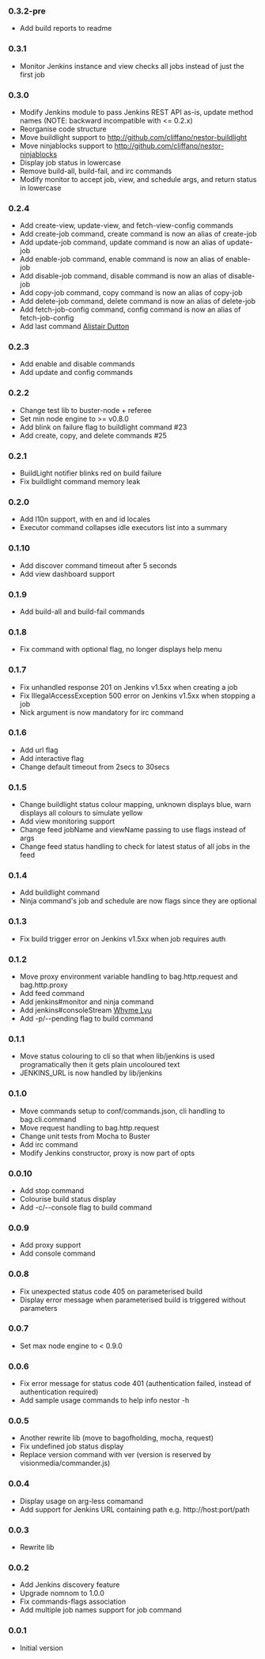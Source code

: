### 0.3.2-pre
* Add build reports to readme

### 0.3.1
* Monitor Jenkins instance and view checks all jobs instead of just the first job

### 0.3.0
* Modify Jenkins module to pass Jenkins REST API as-is, update method names (NOTE: backward incompatible with <= 0.2.x)
* Reorganise code structure
* Move buildlight support to http://github.com/cliffano/nestor-buildlight
* Move ninjablocks support to http://github.com/cliffano/nestor-ninjablocks
* Display job status in lowercase
* Remove build-all, build-fail, and irc commands
* Modify monitor to accept job, view, and schedule args, and return status in lowercase

### 0.2.4
* Add create-view, update-view, and fetch-view-config commands
* Add create-job command, create command is now an alias of create-job
* Add update-job command, update command is now an alias of update-job
* Add enable-job command, enable command is now an alias of enable-job
* Add disable-job command, disable command is now an alias of disable-job
* Add copy-job command, copy command is now an alias of copy-job
* Add delete-job command, delete command is now an alias of delete-job
* Add fetch-job-config command, config command is now an alias of fetch-job-config
* Add last command [Alistair Dutton](https://github.com/kelveden)

### 0.2.3
* Add enable and disable commands
* Add update and config commands

### 0.2.2
* Change test lib to buster-node + referee
* Set min node engine to >= v0.8.0
* Add blink on failure flag to buildlight command #23
* Add create, copy, and delete commands #25

### 0.2.1
* BuildLight notifier blinks red on build failure
* Fix buildlight command memory leak

### 0.2.0
* Add l10n support, with en and id locales
* Executor command collapses idle executors list into a summary

### 0.1.10
* Add discover command timeout after 5 seconds
* Add view dashboard support

### 0.1.9
* Add build-all and build-fail commands

### 0.1.8
* Fix command with optional flag, no longer displays help menu

### 0.1.7
* Fix unhandled response 201 on Jenkins v1.5xx when creating a job
* Fix IllegalAccessException 500 error on Jenkins v1.5xx when stopping a job
* Nick argument is now mandatory for irc command

### 0.1.6
* Add url flag
* Add interactive flag
* Change default timeout from 2secs to 30secs

### 0.1.5
* Change buildlight status colour mapping, unknown displays blue, warn displays all colours to simulate yellow
* Add view monitoring support
* Change feed jobName and viewName passing to use flags instead of args
* Change feed status handling to check for latest status of all jobs in the feed

### 0.1.4
* Add buildlight command
* Ninja command's job and schedule are now flags since they are optional

### 0.1.3
* Fix build trigger error on Jenkins v1.5xx when job requires auth 

### 0.1.2
* Move proxy environment variable handling to bag.http.request and bag.http.proxy
* Add feed command
* Add jenkins#monitor and ninja command
* Add jenkins#consoleStream [Whyme Lyu](https://github.com/5long)
* Add -p/--pending flag to build command

### 0.1.1
* Move status colouring to cli so that when lib/jenkins is used programatically then it gets plain uncoloured text
* JENKINS_URL is now handled by lib/jenkins

### 0.1.0
* Move commands setup to conf/commands.json, cli handling to bag.cli.command
* Move request handling to bag.http.request
* Change unit tests from Mocha to Buster
* Add irc command
* Modify Jenkins constructor, proxy is now part of opts

### 0.0.10
* Add stop command
* Colourise build status display
* Add -c/--console flag to build command

### 0.0.9
* Add proxy support
* Add console command

### 0.0.8
* Fix unexpected status code 405 on parameterised build
* Display error message when parameterised build is triggered without parameters

### 0.0.7
* Set max node engine to < 0.9.0

### 0.0.6
* Fix error message for status code 401 (authentication failed, instead of authentication required)
* Add sample usage commands to help info nestor -h

### 0.0.5
* Another rewrite lib (move to bagofholding, mocha, request)
* Fix undefined job status display
* Replace version command with ver (version is reserved by visionmedia/commander.js)

### 0.0.4
* Display usage on arg-less comamand
* Add support for Jenkins URL containing path e.g. http://host:port/path

### 0.0.3
* Rewrite lib

### 0.0.2
* Add Jenkins discovery feature
* Upgrade nomnom to 1.0.0
* Fix commands-flags association
* Add multiple job names support for job command

### 0.0.1
* Initial version

